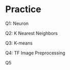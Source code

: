 # Practice  
Q1: Neuron                                          
               
Q2: K Nearest Neighbors        
            
Q3: K-means                       
    
Q4: TF Image Preprocessing                      
      
Q5
